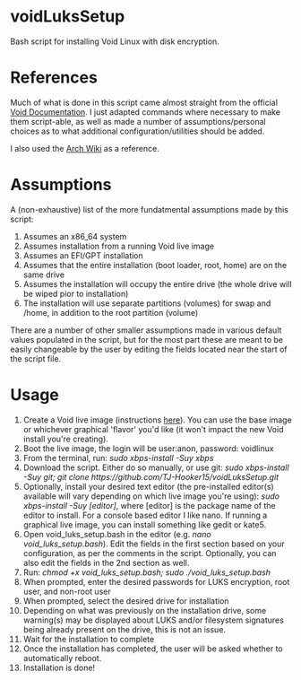 # voidLuksSetup
Bash script for installing Void Linux with disk encryption.

# References
Much of what is done in this script came almost straight from the official [Void Documentation](https://docs.voidlinux.org/installation/guides/fde.html). I just adapted commands where necessary to make them script-able, as well as made a number of assumptions/personal choices as to what additional configuration/utilities should be added.

I also used the [Arch Wiki](https://wiki.archlinux.org/) as a reference.

# Assumptions
A (non-exhaustive) list of the more fundatmental assumptions made by this script:
1. Assumes an x86_64 system
2. Assumes installation from a running Void live image
3. Assumes an EFI/GPT installation
4. Assumes that the entire installation (boot loader, root, home) are on the same drive
5. Assumes the installation will occupy the entire drive (the whole drive will be wiped pior to installation)
6. The installation will use separate partitions (volumes) for swap and /home, in addition to the root partition (volume)

There are a number of other smaller assumptions made in various default values populated in the script, but for the most part these are meant to be easily changeable by the user by editing the fields located near the start of the script file.

# Usage
1. Create a Void live image (instructions [here](https://docs.voidlinux.org/installation/live-images/prep.html)). You can use the base image or whichever graphical 'flavor' you'd like (it won't impact the new Void install you're creating).
2. Boot the live image, the login will be user:anon, password: voidlinux
3. From the terminal, run: *sudo xbps-install -Suy xbps*
4. Download the script. Either do so manually, or use git: *sudo xbps-install -Suy git; git clone https<nolink>://github.com/TJ-Hooker15/voidLuksSetup.git*
5. Optionally, install your desired text editor (the pre-installed editor(s) available will vary depending on which live image you're using): *sudo xbps-install -Suy [editor]*, where [editor] is the package name of the editor to install. For a console based editor I like nano. If running a graphical live image, you can install something like gedit or kate5. 
6. Open void_luks_setup.bash in the editor (e.g. *nano void_luks_setup.bash*). Edit the fields in the first section based on your configuration, as per the comments in the script. Optionally, you can also edit the fields in the 2nd section as well.
7. Run: *chmod +x void_luks_setup.bash; sudo ./void_luks_setup.bash*
9. When prompted, enter the desired passwords for LUKS encryption, root user, and non-root user
10. When prompted, select the desired drive for installation
11. Depending on what was previously on the installation drive, some warning(s) may be displayed about LUKS and/or filesystem signatures being already present on the drive, this is not an issue.
12. Wait for the installation to complete
14. Once the installation has completed, the user will be asked whether to automatically reboot.
15. Installation is done!
